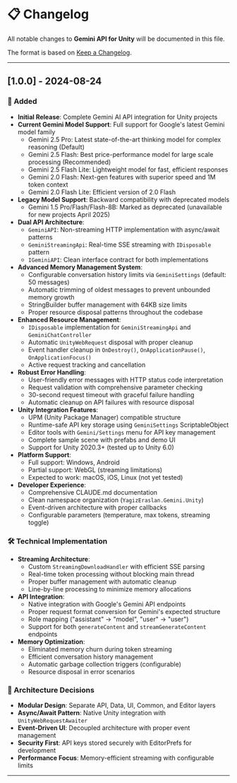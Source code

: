 # 📋 Changelog

All notable changes to **Gemini API for Unity** will be documented in this file.

The format is based on [Keep a Changelog](https://keepachangelog.com/en/1.0.0/).

---

## [1.0.0] - 2024-08-24

### 🎉 Added
- **Initial Release**: Complete Gemini AI API integration for Unity projects
- **Current Gemini Model Support**: Full support for Google's latest Gemini model family
  - Gemini 2.5 Pro: Latest state-of-the-art thinking model for complex reasoning (Default)
  - Gemini 2.5 Flash: Best price-performance model for large scale processing (Recommended)
  - Gemini 2.5 Flash Lite: Lightweight model for fast, efficient responses
  - Gemini 2.0 Flash: Next-gen features with superior speed and 1M token context
  - Gemini 2.0 Flash Lite: Efficient version of 2.0 Flash
- **Legacy Model Support**: Backward compatibility with deprecated models
  - Gemini 1.5 Pro/Flash/Flash-8B: Marked as deprecated (unavailable for new projects April 2025)
- **Dual API Architecture**:
  - `GeminiAPI`: Non-streaming HTTP implementation with async/await patterns
  - `GeminiStreamingApi`: Real-time SSE streaming with `IDisposable` pattern
  - `IGeminiAPI`: Clean interface contract for both implementations
- **Advanced Memory Management System**:
  - Configurable conversation history limits via `GeminiSettings` (default: 50 messages)
  - Automatic trimming of oldest messages to prevent unbounded memory growth
  - StringBuilder buffer management with 64KB size limits
  - Proper resource disposal patterns throughout the codebase
- **Enhanced Resource Management**:
  - `IDisposable` implementation for `GeminiStreamingApi` and `GeminiChatController`
  - Automatic `UnityWebRequest` disposal with proper cleanup
  - Event handler cleanup in `OnDestroy()`, `OnApplicationPause()`, `OnApplicationFocus()`
  - Active request tracking and cancellation
- **Robust Error Handling**:
  - User-friendly error messages with HTTP status code interpretation
  - Request validation with comprehensive parameter checking
  - 30-second request timeout with graceful failure handling
  - Automatic cleanup on API failures with resource disposal
- **Unity Integration Features**:
  - UPM (Unity Package Manager) compatible structure
  - Runtime-safe API key storage using `GeminiSettings` ScriptableObject
  - Editor tools with `Gemini/Settings` menu for API key management
  - Complete sample scene with prefabs and demo UI
  - Support for Unity 2020.3+ (tested up to Unity 6.0)
- **Platform Support**:
  - Full support: Windows, Android
  - Partial support: WebGL (streaming limitations)
  - Expected to work: macOS, iOS, Linux (not yet tested)
- **Developer Experience**:
  - Comprehensive CLAUDE.md documentation
  - Clean namespace organization (`YagizEraslan.Gemini.Unity`)
  - Event-driven architecture with proper callbacks
  - Configurable parameters (temperature, max tokens, streaming toggle)

### 🛠 Technical Implementation
- **Streaming Architecture**:
  - Custom `StreamingDownloadHandler` with efficient SSE parsing
  - Real-time token processing without blocking main thread
  - Proper buffer management with automatic cleanup
  - Line-by-line processing to minimize memory allocations
- **API Integration**:
  - Native integration with Google's Gemini API endpoints
  - Proper request format conversion for Gemini's expected structure
  - Role mapping ("assistant" → "model", "user" → "user")
  - Support for both `generateContent` and `streamGenerateContent` endpoints
- **Memory Optimization**:
  - Eliminated memory churn during token streaming
  - Efficient conversation history management
  - Automatic garbage collection triggers (configurable)
  - Resource disposal in error scenarios

### 🔧 Architecture Decisions
- **Modular Design**: Separate API, Data, UI, Common, and Editor layers
- **Async/Await Pattern**: Native Unity integration with `UnityWebRequestAwaiter`
- **Event-Driven UI**: Decoupled architecture with proper event management
- **Security First**: API keys stored securely with EditorPrefs for development
- **Performance Focus**: Memory-efficient streaming with configurable limits

---